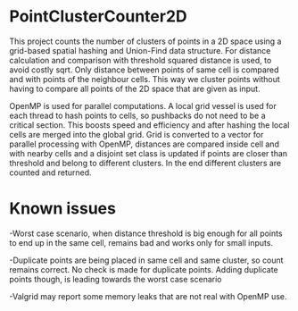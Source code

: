 # PointClusterCounter2D
This project counts the number of clusters of points in a 2D space using a grid-based spatial hashing and Union-Find data structure. For distance calculation and comparison with threshold squared distance is used, to avoid costly sqrt. Only distance between points of same cell is compared and with points of the neighbour cells. This way we cluster points without having to compare all points of the 2D space that are given as input.

OpenMP is used for parallel computations. A local grid vessel is used for each thread to hash points to cells, so pushbacks do not need to be a critical section. This boosts speed and efficiency and after hashing the local cells are merged into the global grid. Grid is converted to a vector for parallel processing with OpenMP, distances are compared inside cell and with nearby cells and a disjoint set class is updated if points are closer than threshold and belong to different clusters. In the end different clusters are counted and returned.

# Known issues
-Worst case scenario, when distance threshold is big enough for all points to end up in the same cell, remains bad and works only for small inputs.

-Duplicate points are being placed in same cell and same cluster, so count remains correct. No check is made for duplicate points. Adding duplicate
 points though, is leading towards the worst case scenario

-Valgrid may report some memory leaks that are not real with OpenMP use.
